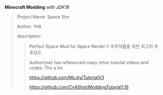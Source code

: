 **Minecraft Modding**
*with JDK18*

>Project Name: Space Sim
>
>Author: 1HA
>
>description:
>>Perfect Space Mod for Space Nerds! // 우주덕들을 위한 최고의 우주모드
>>
>>Author(me) has referenced many other tutorial videos and codes. Thx a lot.
>>
>>https://github.com/McJty/TutorialV3
>>
>>https://github.com/Cy4Shot/ModdingTutorial1.16
